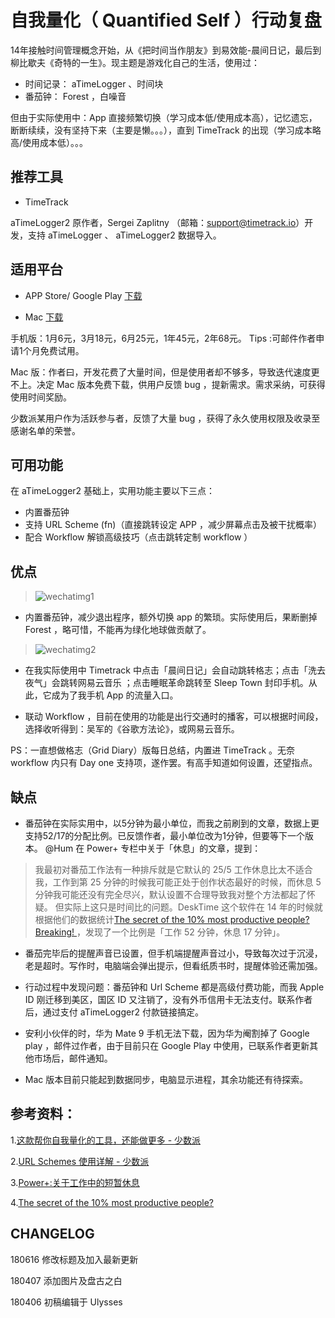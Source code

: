 
# 自我量化（ Quantified Self ）行动复盘

14年接触时间管理概念开始，从《把时间当作朋友》到易效能-晨间日记，最后到柳比歇夫《奇特的一生》。现主题是游戏化自己的生活，使用过：

- 时间记录： aTimeLogger 、时间块
- 番茄钟： Forest ，白噪音

但由于实际使用中：App 直接频繁切换（学习成本低/使用成本高），记忆遗忘，断断续续，没有坚持下来（主要是懒。。。），直到 TimeTrack 的出现（学习成本略高/使用成本低）。。。

## 推荐工具

-  TimeTrack 

 aTimeLogger2 原作者，Sergei Zaplitny （邮箱：support@timetrack.io）开发，支持 aTimeLogger 、 aTimeLogger2 数据导入。

## 适用平台

- APP Store/ Google Play [下载](http://timetrack.io/)

- Mac [下载](http://discuss.timetrack.io/t/mac-app-public-alpha/107)


手机版：1月6元，3月18元，6月25元，1年45元，2年68元。 Tips :可邮件作者申请1个月免费试用。

Mac 版：作者曰，开发花费了大量时间，但是使用者却不够多，导致迭代速度更不上。决定 Mac 版本免费下载，供用户反馈 bug ，提新需求。需求采纳，可获得使用时间奖励。

少数派某用户作为活跃参与者，反馈了大量 bug ，获得了永久使用权限及收录至感谢名单的荣誉。

## 可用功能

在 aTimeLogger2 基础上，实用功能主要以下三点：
- 内置番茄钟
- 支持 URL Scheme (fn)（直接跳转设定 APP ，减少屏幕点击及被干扰概率）
-  配合 Workflow 解锁高级技巧（点击跳转定制 workflow ）

## 优点

> ![wechatimg1](https://user-images.githubusercontent.com/26353978/38449275-33980f58-3a3f-11e8-9529-72866d74415d.jpeg)

 - 内置番茄钟，减少退出程序，额外切换 app 的繁琐。实际使用后，果断删掉Forest ，略可惜，不能再为绿化地球做贡献了。

>![wechatimg2](https://user-images.githubusercontent.com/26353978/38449298-84546f5e-3a3f-11e8-8311-da86c7d406eb.jpeg)

- 在我实际使用中  Timetrack  中点击「晨间日记」会自动跳转格志；点击「洗去夜气」会跳转网易云音乐 ；点击睡眠革命跳转至 Sleep Town 封印手机。从此，它成为了我手机 App 的流量入口。

-  联动 Workflow ，目前在使用的功能是出行交通时的播客，可以根据时间段，选择收听得到：吴军的《谷歌方法论》，或网易云音乐。

PS：一直想做格志（Grid Diary）版每日总结，内置进 TimeTrack 。无奈 workflow 内只有 Day one 支持项，遂作罢。有高手知道如何设置，还望指点。

## 缺点

- 番茄钟在实际实用中，以5分钟为最小单位，而我之前刷到的文章，数据上更支持52/17的分配比例。已反馈作者，最小单位改为1分钟，但要等下一个版本。
 @Hum 在 Power+ 专栏中关于「休息」的文章，提到：
> 我最初对番茄工作法有一种排斥就是它默认的 25/5 工作休息比太不适合我，工作到第 25 分钟的时候我可能正处于创作状态最好的时候，而休息 5 分钟我可能还没有完全尽兴，默认设置不合理导致我对整个方法都起了怀疑。
> 但实际上这只是时间比的问题。DeskTime 这个软件在 14 年的时候就根据他们的数据统计[The secret of the 10% most productive people? Breaking! ](https://desktime.com/blog/17-52-ratio-most-productive-people/)，发现了一个比例是「工作 52 分钟，休息 17 分钟」。
- 番茄完毕后的提醒声音已设置，但手机端提醒声音过小，导致每次过于沉浸，老是超时。写作时，电脑端会弹出提示，但看纸质书时，提醒体验还需加强。

- 行动过程中发现问题：番茄钟和 Url Scheme 都是高级付费功能，而我 Apple ID 刚迁移到美区，国区 ID 又注销了，没有外币信用卡无法支付。联系作者后，通过支付 aTimeLogger2 付款链接搞定。

- 安利小伙伴的时，华为 Mate 9 手机无法下载，因为华为阉割掉了 Google play ，邮件过作者，由于目前只在 Google Play 中使用，已联系作者更新其他市场后，邮件通知。

- Mac 版本目前只能起到数据同步，电脑显示进程，其余功能还有待探索。

## 参考资料：

1.[这款帮你自我量化的工具，还能做更多 - 少数派](https://sspai.com/post/43481)

2.[URL Schemes 使用详解 - 少数派](https://sspai.com/post/31500)

3.[Power+:关于工作中的短暂休息](https://sspai.com/article/41548?series_id=9)

4.[The secret of the 10% most productive people?](https://desktime.com/blog/17-52-ratio-most-productive-people/)

## CHANGELOG

180616 修改标题及加入最新更新

180407 添加图片及盘古之白

180406 初稿编辑于 Ulysses
